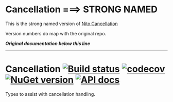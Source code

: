 # Cancellation ===> STRONG NAMED

This is the strong named version of [Nito.Cancellation](https://github.com/StephenCleary/Cancellation)

Version numbers do map with the original repo.

***Original documentation below this line***
	
---

# Cancellation [![Build status](https://github.com/StephenCleary/Cancellation/workflows/Build/badge.svg)](https://github.com/StephenCleary/Cancellation/actions?query=workflow%3ABuild) [![codecov](https://codecov.io/gh/StephenCleary/Cancellation/branch/master/graph/badge.svg)](https://codecov.io/gh/StephenCleary/Cancellation) [![NuGet version](https://badge.fury.io/nu/Nito.Cancellation.svg)](https://www.nuget.org/packages/Nito.Cancellation) [![API docs](https://img.shields.io/badge/API-dotnetapis-blue.svg)](http://dotnetapis.com/pkg/Nito.Cancellation)

Types to assist with cancellation handling.
